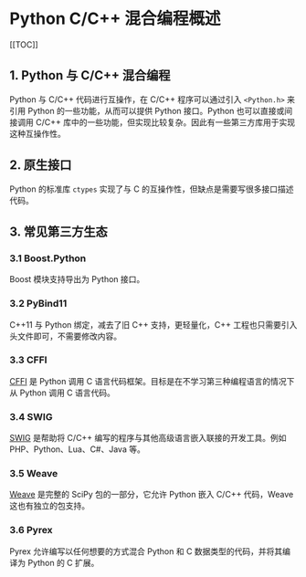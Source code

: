 # Python C/C++ 混合编程概述

[[TOC]]

## 1. Python 与 C/C++ 混合编程

Python 与 C/C++ 代码进行互操作，在 C/C++ 程序可以通过引入 `<Python.h>` 来引用 Python 的一些功能，从而可以提供 Python 接口。Python 也可以直接或间接调用 C/C++ 库中的一些功能，但实现比较复杂。因此有一些第三方库用于实现这种互操作性。

## 2. 原生接口

Python 的标准库 `ctypes` 实现了与 C 的互操作性，但缺点是需要写很多接口描述代码。

## 3. 常见第三方生态

### 3.1 Boost.Python

Boost 模块支持导出为 Python 接口。

### 3.2 PyBind11

C++11 与 Python 绑定，减去了旧 C++ 支持，更轻量化，C++ 工程也只需要引入头文件即可，不需要修改内容。

### 3.3 CFFI

[CFFI](https://cffi-zh-cn.readthedocs.io/zh/latest/overview.html) 是 Python 调用 C 语言代码框架。目标是在不学习第三种编程语言的情况下从 Python 调用 C 语言代码。

### 3.4 SWIG

[SWIG](http://swig.org/) 是帮助将 C/C++ 编写的程序与其他高级语言嵌入联接的开发工具。例如 PHP、Python、Lua、C#、Java 等。

### 3.5 Weave

[Weave](http://www.scipy.org/Weave) 是完整的 SciPy 包的一部分，它允许 Python 嵌入 C/C++ 代码，Weave 这也有独立的包支持。

### 3.6 Pyrex

Pyrex 允许编写以任何想要的方式混合 Python 和 C 数据类型的代码，并将其编译为 Python 的 C 扩展。
